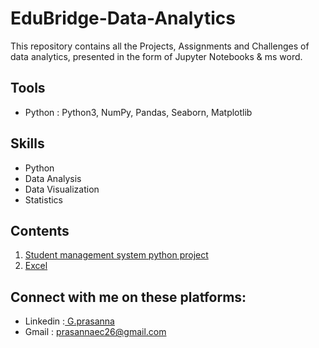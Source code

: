  
<html>
  <head>
     <h1>EduBridge-Data-Analytics</h1>
  </head>
  <body >
     This repository contains all the Projects, Assignments and Challenges of data analytics, presented in the form of Jupyter Notebooks & ms word. 
  <body/>
  <head>
     <h2>Tools</h2>
  </head>
  <body>
     <ul>
      <li>Python : Python3, NumPy, Pandas, Seaborn, Matplotlib</li>
     </ul>
  <head>
     <h2>Skills</h2>
  </head>
  <body>
     <ul>
      <li>Python</li>  
      <li>Data Analysis</li>  
      <li>Data Visualization</li>  
      <li>Statistics</li>
     </ul>
  <body/>
  <head>
   <h2>Contents</h2>
  </head
  <body>
     <ol> <li><a href="https://github.com/Prasannaec26/EduBridge-Data-Analytics/blob/main/Projects/Student%20management%20system%20python%20project.ipynb">Student management system python project </a></li>
     <li><a href="https://github.com/Prasannaec26/EduBridge-Data-Analytics/blob/main/Projects/Project%20-%201.xlsx">Excel </a></li></ol>
  </body>
  <head>
     <h2>Connect with me on these platforms:</h2>
  </head>
  <body>
     <ul>
      <li> Linkedin :<a href="https://www.linkedin.com/in/g-prasanna-2b847a21b/"> G.prasanna </a> </li> 
      <li> Gmail : <a href="mailto: prasannaec26@gmail.com"> prasannaec26@gmail.com </a> </li>
     </ul>
  <body/> 
</html>
    
